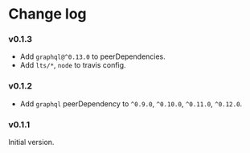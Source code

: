 # Change log

### v0.1.3

* Add `graphql@^0.13.0` to peerDependencies.
* Add `lts/*`, `node` to travis config.

### v0.1.2

* Add `graphql` peerDependency to `^0.9.0`, `^0.10.0`, `^0.11.0`, `^0.12.0`.

### v0.1.1

Initial version.

